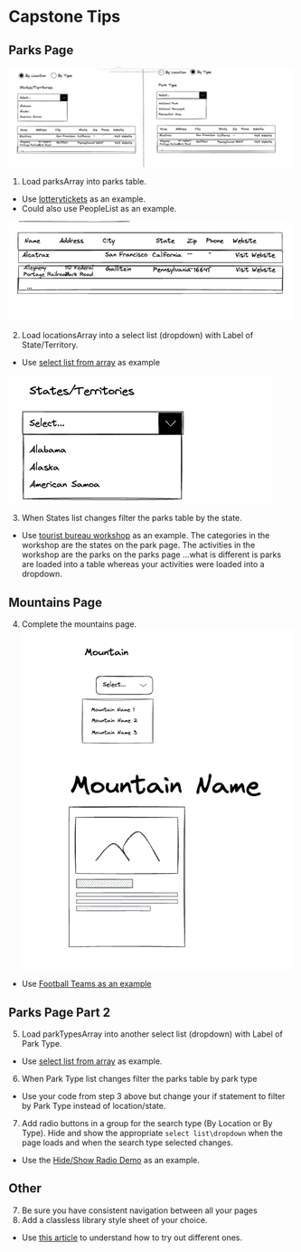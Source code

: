 # Capstone Tips

## Parks Page

![Parks Page](image-3.png)

1. Load parksArray into parks table.

- Use [lotterytickets](../exercises/lotterytickets/) as an example.
- Could also use PeopleList as an example.

![Parks Table](image.png)

2. Load locationsArray into a select list (dropdown) with Label of State/Territory.

- Use [select list from array](https://github.com/craigmckeachie/fall2023-workbook4/blob/main/demos/3-4-select-list-from-array.html) as example

![State Drop](image-1.png)

3. When States list changes filter the parks table by the state.

- Use [tourist bureau workshop](https://github.com/craigmckeachie/fall2023-workbook4/blob/main/workshop/tourist-bureau/activities.html) as an example. The categories in the workshop are the states on the park page. The activities in the workshop are the parks on the parks page ...what is different is parks are loaded into a table whereas your activities were loaded into a dropdown.

## Mountains Page

4. Complete the mountains page.
   ![Alt text](image-2.png)

- Use [Football Teams as an example](https://github.com/craigmckeachie/fall2023-workbook4/tree/main/exercises/Football)

## Parks Page Part 2

5. Load parkTypesArray into another select list (dropdown) with Label of Park Type.

- Use [select list from array](https://github.com/craigmckeachie/fall2023-workbook4/blob/main/demos/3-4-select-list-from-array.html) as example.

6. When Park Type list changes filter the parks table by park type

- Use your code from step 3 above but change your if statement to filter by Park Type instead of location/state.

7. Add radio buttons in a group for the search type (By Location or By Type). Hide and show the appropriate `select list\dropdown` when the page loads and when the search type selected changes.
- Use the [Hide/Show Radio Demo](../demos/hide-show-radio.html) as an example.

## Other

7. Be sure you have consistent navigation between all your pages
8. Add a classless library style sheet of your choice.

- Use [this article](https://blog.logrocket.com/comparing-classless-css-frameworks/) to understand how to try out different ones.
